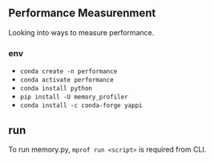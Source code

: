 ## Performance Measurenment

Looking into ways to measure performance.

### env

- `conda create -n performance`
- `conda activate performance`
- `conda install python`
- `pip install -U memory_profiler`
- `conda install -c conda-forge yappi`

## run

To run memory.py, `mprof run <script>` is required from CLI.
